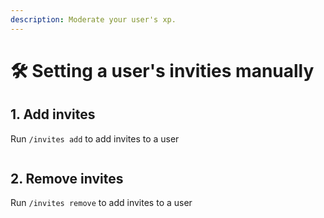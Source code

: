 ```yaml
---
description: Moderate your user's xp.
---
```


# 🛠 Setting a user's invities manually

## 1. Add invites

Run `/invites add` to add invites to a user

<figure><img src="https://media.discordapp.net/attachments/1034419695794794562/1072093097934196736/image.png" alt=""><figcaption></figcaption></figure>

## 2. Remove invites

Run `/invites remove` to add invites to a user

<figure><img src="https://media.discordapp.net/attachments/1034419695794794562/1072093136500818000/image.png" alt=""><figcaption></figcaption></figure>
